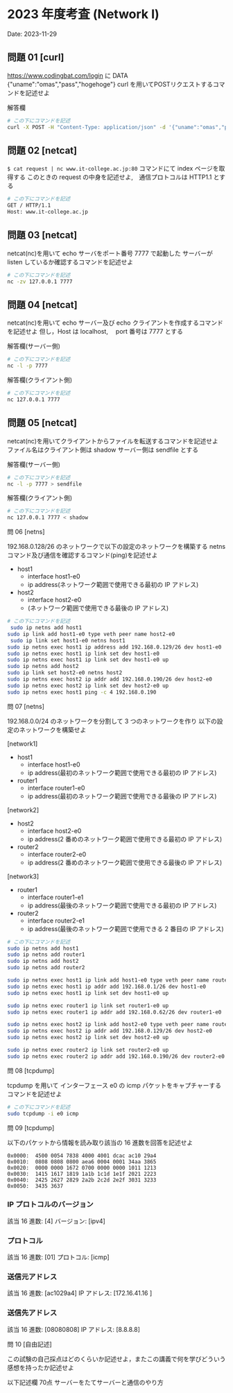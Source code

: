 # 2023 年度考査 (Network I)

Date: 2023-11-29

## 問題 01 [curl]

https://www.codingbat.com/login に DATA {"uname":"omas","pass","hogehoge"} curl を用いてPOSTリクエストするコマンドを記述せよ

解答欄

```bash
# この下にコマンドを記述
curl -X POST -H "Content-Type: application/json" -d '{"uname":"omas","pass":"hogehoge"}' https://www.codingbat.com/login


```

## 問題 02 [netcat]

`$ cat request | nc www.it-college.ac.jp:80` コマンドにて index ページを取得する
このときの request の中身を記述せよ,　通信プロトコルは HTTP1.1 とする

```bash
# この下にコマンドを記述
GET / HTTP/1.1
Host: www.it-college.ac.jp


```
## 問題 03 [netcat]

netcat(nc)を用いて echo サーバをポート番号 7777 で起動した
サーバーが listen しているか確認するコマンドを記述せよ

```bash
# この下にコマンドを記述
nc -zv 127.0.0.1 7777


```

## 問題 04 [netcat]

netcat(nc)を用いて echo サーバー及び echo クライアントを作成するコマンドを記述せよ
但し，Host は localhost,　 port 番号は 7777 とする

解答欄(サーバー側)

```bash
# この下にコマンドを記述
nc -l -p 7777 

```

解答欄(クライアント側)

```bash
# この下にコマンドを記述
nc 127.0.0.1 7777


```

## 問題 05 [netcat]

netcat(nc)を用いてクライアントからファイルを転送するコマンドを記述せよ
ファイル名はクライアント側は shadow サーバー側は sendfile とする

解答欄(サーバー側)

```bash
# この下にコマンドを記述
nc -l -p 7777 > sendfile

```

解答欄(クライアント側)

```bash
# この下にコマンドを記述
nc 127.0.0.1 7777 < shadow

```

問 06 [netns]

192.168.0.128/26 のネットワークで以下の設定のネットワークを構築する netns コマンド及び通信を確認するコマンド(ping)を記述せよ

- host1
  - interface host1-e0
  - ip address(ネットワーク範囲で使用できる最初の IP アドレス)
- host2
  - interface host2-e0
  - (ネットワーク範囲で使用できる最後の IP アドレス)

```bash
# この下にコマンドを記述
 sudo ip netns add host1
sudo ip link add host1-e0 type veth peer name host2-e0
 sudo ip link set host1-e0 netns host1
sudo ip netns exec host1 ip address add 192.168.0.129/26 dev host1-e0
sudo ip netns exec host1 ip link set dev host1-e0
sudo ip netns exec host1 ip link set dev host1-e0 up
sudo ip netns add host2
sudo ip link set host2-e0 netns host2
sudo ip netns exec host2 ip addr add 192.168.0.190/26 dev host2-e0
sudo ip netns exec host2 ip link set dev host2-e0 up
sudo ip netns exec host1 ping -c 4 192.168.0.190

```

問 07 [netns]

192.168.0.0/24 のネットワークを分割して 3 つのネットワークを作り
以下の設定のネットワークを構築せよ

[network1]

- host1
  - interface host1-e0
  - ip address(最初のネットワーク範囲で使用できる最初の IP アドレス)
- router1
  - interface router1-e0
  - ip address(最初のネットワーク範囲で使用できる最後の IP アドレス)

[network2]

- host2
  - interface host2-e0
  - ip address(2 番めのネットワーク範囲で使用できる最初の IP アドレス)
- router2
  - interface router2-e0
  - ip address(2 番めのネットワーク範囲で使用できる最後の IP アドレス)

[network3]

- router1
  - interface router1-e1
  - ip address(最後のネットワーク範囲で使用できる最初の IP アドレス)
- router2
  - interface router2-e1
  - ip address(最後のネットワーク範囲で使用できる 2 番目の IP アドレス)

```bash
# この下にコマンドを記述
sudo ip netns add host1
sudo ip netns add router1
sudo ip netns add host2
sudo ip netns add router2

sudo ip netns exec host1 ip link add host1-e0 type veth peer name router1-e0
sudo ip netns exec host1 ip addr add 192.168.0.1/26 dev host1-e0
sudo ip netns exec host1 ip link set dev host1-e0 up

sudo ip netns exec router1 ip link set router1-e0 up
sudo ip netns exec router1 ip addr add 192.168.0.62/26 dev router1-e0

sudo ip netns exec host2 ip link add host2-e0 type veth peer name router2-e0
sudo ip netns exec host2 ip addr add 192.168.0.129/26 dev host2-e0
sudo ip netns exec host2 ip link set dev host2-e0 up

sudo ip netns exec router2 ip link set router2-e0 up
sudo ip netns exec router2 ip addr add 192.168.0.190/26 dev router2-e0

```

問 08 [tcpdump]

tcpdump を用いて インターフェース e0 の icmp パケットをキャプチャーするコマンドを記述せよ

```bash
# この下にコマンドを記述
sudo tcpdump -i e0 icmp

```

問 09 [tcpdump]

以下のパケットから情報を読み取り該当の 16 進数を回答を記述せよ

```log
0x0000:  4500 0054 7838 4000 4001 dcac ac10 29a4
0x0010:  0808 0808 0800 aea6 0004 0001 34aa 3865
0x0020:  0000 0000 1672 0700 0000 0000 1011 1213
0x0030:  1415 1617 1819 1a1b 1c1d 1e1f 2021 2223
0x0040:  2425 2627 2829 2a2b 2c2d 2e2f 3031 3233
0x0050:  3435 3637
```

### IP プロトコルのバージョン

該当 16 進数: [4]
バージョン: [ipv4]

### プロトコル

該当 16 進数: [01]
プロトコル: [icmp]

### 送信元アドレス

該当 16 進数: [ac1029a4]
IP アドレス: [172.16.41.16 ]

### 送信先アドレス

該当 16 進数: [08080808]
IP アドレス: [8.8.8.8]

問 10 [自由記述]

この試験の自己採点はどのくらいか記述せよ，またこの講義で何を学びどういう感想を持ったか記述せよ

以下記述欄
70点
サーバーをたてサーバーと通信のやり方

